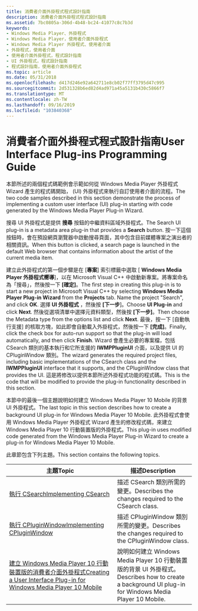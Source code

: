 ```yaml
---
title: 消費者介面外掛程式程式設計指南
description: 消費者介面外掛程式程式設計指南
ms.assetid: 7bc0805a-306d-4b48-bc24-41077c8c7b3d
keywords:
- Windows Media Player、外掛程式
- Windows Media Player，使用者介面外掛程式
- Windows Media Player 外掛程式、使用者介面
- 外掛程式，使用者介面
- 使用者介面外掛程式，程式設計指南
- UI 外掛程式，程式設計指南
- 程式設計指南，使用者介面外掛程式
ms.topic: article
ms.date: 05/31/2018
ms.openlocfilehash: d417d246e92a642711e8cb02f77ff3795d47c995
ms.sourcegitcommit: 2d531328b6ed82d4ad971a45a5131b430c5866f7
ms.translationtype: MT
ms.contentlocale: zh-TW
ms.lasthandoff: 09/16/2019
ms.locfileid: "103840368"
---
```

# <a name="user-interface-plug-ins-programming-guide"></a><span data-ttu-id="683bb-110">消費者介面外掛程式程式設計指南</span><span class="sxs-lookup"><span data-stu-id="683bb-110">User Interface Plug-ins Programming Guide</span></span>

<span data-ttu-id="683bb-111">本節所述的兩個程式碼範例會示範如何從 Windows Media Player 外掛程式 Wizard 產生的程式碼開始， (UI) 外掛程式來執行自訂使用者介面的流程。</span><span class="sxs-lookup"><span data-stu-id="683bb-111">The two code samples described in this section demonstrate the process of implementing a custom user interface (UI) plug-in starting with code generated by the Windows Media Player Plug-in Wizard.</span></span>

<span data-ttu-id="683bb-112">搜尋 UI 外掛程式是提供 **搜尋** 按鈕的中繼資料區域外掛程式。</span><span class="sxs-lookup"><span data-stu-id="683bb-112">The Search UI plug-in is a metadata area plug-in that provides a **Search** button.</span></span> <span data-ttu-id="683bb-113">按一下這個按鈕時，會在預設網頁瀏覽器中啟動搜尋頁面，其中包含目前媒體專案之演出者的相關資訊。</span><span class="sxs-lookup"><span data-stu-id="683bb-113">When this button is clicked, a search page is launched in the default Web browser that contains information about the artist of the current media item.</span></span>

<span data-ttu-id="683bb-114">建立此外掛程式的第一個步驟是在 [**專案**] 索引標籤中選取 [ **Windows Media Player 外掛程式嚮導**]，以在 Microsoft Visual C++ 中啟動新專案。將專案命名為「搜尋」，然後按一下 **[確定]**。</span><span class="sxs-lookup"><span data-stu-id="683bb-114">The first step in creating this plug-in is to start a new project in Microsoft Visual C++ by selecting **Windows Media Player Plug-in Wizard** from the **Projects** tab. Name the project "Search", and click **OK**.</span></span> <span data-ttu-id="683bb-115">選擇 **UI 外掛程式** ，然後按 **[下一步**]。</span><span class="sxs-lookup"><span data-stu-id="683bb-115">Choose **UI Plug-in** and click **Next**.</span></span> <span data-ttu-id="683bb-116">然後從選項清單中選擇元資料類型，然後按 **[下一步]**。</span><span class="sxs-lookup"><span data-stu-id="683bb-116">Then choose the Metadata type from the options list and click **Next**.</span></span> <span data-ttu-id="683bb-117">最後，按一下 [自動執行支援] 的核取方塊，如此即會自動載入外掛程式，然後按一下 **[完成]**。</span><span class="sxs-lookup"><span data-stu-id="683bb-117">Finally, click the check box for auto-run support so that the plug-in will load automatically, and then click **Finish**.</span></span> <span data-ttu-id="683bb-118">Wizard 會產生必要的專案檔，包括 CSearch 類別的基本執行和它所支援的 **IWMPPluginUI** 介面，以及提供 UI 的 CPluginWindow 類別。</span><span class="sxs-lookup"><span data-stu-id="683bb-118">The wizard generates the required project files, including basic implementations of the CSearch class and the **IWMPPluginUI** interface that it supports, and the CPluginWindow class that provides the UI.</span></span> <span data-ttu-id="683bb-119">這是將修改以提供本節所述外掛程式功能的程式碼。</span><span class="sxs-lookup"><span data-stu-id="683bb-119">This is the code that will be modified to provide the plug-in functionality described in this section.</span></span>

<span data-ttu-id="683bb-120">本節中的最後一個主題說明如何建立 Windows Media Player 10 Mobile 的背景 UI 外掛程式。</span><span class="sxs-lookup"><span data-stu-id="683bb-120">The last topic in this section describes how to create a background UI plug-in for Windows Media Player 10 Mobile.</span></span> <span data-ttu-id="683bb-121">此外掛程式會使用 Windows Media Player 外掛程式 Wizard 產生的修改程式碼，來建立 Windows Media Player 10 行動裝置版的外掛程式。</span><span class="sxs-lookup"><span data-stu-id="683bb-121">This plug-in uses modified code generated from the Windows Media Player Plug-in Wizard to create a plug-in for Windows Media Player 10 Mobile.</span></span>

<span data-ttu-id="683bb-122">此章節包含下列主題。</span><span class="sxs-lookup"><span data-stu-id="683bb-122">This section contains the following topics.</span></span>



| <span data-ttu-id="683bb-123">主題</span><span class="sxs-lookup"><span data-stu-id="683bb-123">Topic</span></span>                                                                                                                                            | <span data-ttu-id="683bb-124">描述</span><span class="sxs-lookup"><span data-stu-id="683bb-124">Description</span></span>                                                                         |
|--------------------------------------------------------------------------------------------------------------------------------------------------|-------------------------------------------------------------------------------------|
| [<span data-ttu-id="683bb-125">執行 CSearch</span><span class="sxs-lookup"><span data-stu-id="683bb-125">Implementing CSearch</span></span>](implementing-csearch.md)                                                                                                 | <span data-ttu-id="683bb-126">描述 CSearch 類別所需的變更。</span><span class="sxs-lookup"><span data-stu-id="683bb-126">Describes the changes required to the CSearch class.</span></span>                                |
| [<span data-ttu-id="683bb-127">執行 CPluginWindow</span><span class="sxs-lookup"><span data-stu-id="683bb-127">Implementing CPluginWindow</span></span>](implementing-cpluginwindow.md)                                                                                     | <span data-ttu-id="683bb-128">描述 CPluginWindow 類別所需的變更。</span><span class="sxs-lookup"><span data-stu-id="683bb-128">Describes the changes required to the CPluginWindow class.</span></span>                          |
| [<span data-ttu-id="683bb-129">建立 Windows Media Player 10 行動裝置版的消費者介面外掛程式</span><span class="sxs-lookup"><span data-stu-id="683bb-129">Creating a User Interface Plug-in for Windows Media Player 10 Mobile</span></span>](creating-a-user-interface-plug-in-for-windows-media-player-10-mobile.md) | <span data-ttu-id="683bb-130">說明如何建立 Windows Media Player 10 行動裝置版的背景 UI 外掛程式。</span><span class="sxs-lookup"><span data-stu-id="683bb-130">Describes how to create a background UI plug-in for Windows Media Player 10 Mobile.</span></span> |



 

 

 




